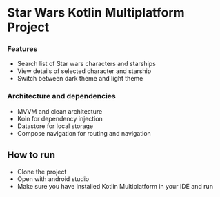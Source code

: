 # Star Wars Kotlin Multiplatform Project

### Features
- Search list of Star wars characters and starships
- View details of selected character and starship
- Switch between dark theme and light theme

### Architecture and dependencies
- MVVM and clean architecture
- Koin for dependency injection
- Datastore for local storage
- Compose navigation for routing and navigation

## How to run
- Clone the project
- Open with android studio
- Make sure you have installed Kotlin Multiplatform in your IDE and run
